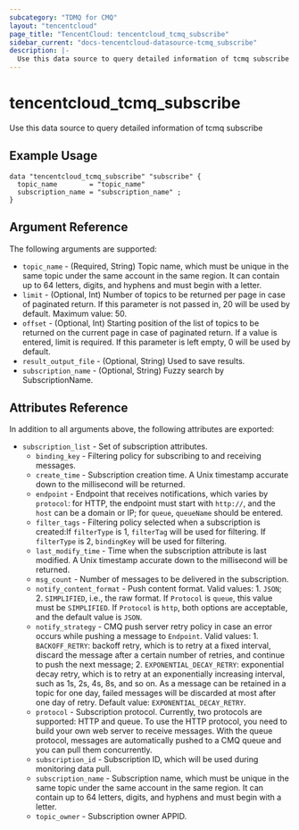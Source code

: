 ```yaml
---
subcategory: "TDMQ for CMQ"
layout: "tencentcloud"
page_title: "TencentCloud: tencentcloud_tcmq_subscribe"
sidebar_current: "docs-tencentcloud-datasource-tcmq_subscribe"
description: |-
  Use this data source to query detailed information of tcmq subscribe
---
```


# tencentcloud_tcmq_subscribe

Use this data source to query detailed information of tcmq subscribe

## Example Usage

```hcl
data "tencentcloud_tcmq_subscribe" "subscribe" {
  topic_name        = "topic_name"
  subscription_name = "subscription_name" ;
}
```

## Argument Reference

The following arguments are supported:

* `topic_name` - (Required, String) Topic name, which must be unique in the same topic under the same account in the same region. It can contain up to 64 letters, digits, and hyphens and must begin with a letter.
* `limit` - (Optional, Int) Number of topics to be returned per page in case of paginated return. If this parameter is not passed in, 20 will be used by default. Maximum value: 50.
* `offset` - (Optional, Int) Starting position of the list of topics to be returned on the current page in case of paginated return. If a value is entered, limit is required. If this parameter is left empty, 0 will be used by default.
* `result_output_file` - (Optional, String) Used to save results.
* `subscription_name` - (Optional, String) Fuzzy search by SubscriptionName.

## Attributes Reference

In addition to all arguments above, the following attributes are exported:

* `subscription_list` - Set of subscription attributes.
  * `binding_key` - Filtering policy for subscribing to and receiving messages.
  * `create_time` - Subscription creation time. A Unix timestamp accurate down to the millisecond will be returned.
  * `endpoint` - Endpoint that receives notifications, which varies by `protocol`: for HTTP, the endpoint must start with `http://`, and the `host` can be a domain or IP; for `queue`, `queueName` should be entered.
  * `filter_tags` - Filtering policy selected when a subscription is created:If `filterType` is 1, `filterTag` will be used for filtering. If `filterType` is 2, `bindingKey` will be used for filtering.
  * `last_modify_time` - Time when the subscription attribute is last modified. A Unix timestamp accurate down to the millisecond will be returned.
  * `msg_count` - Number of messages to be delivered in the subscription.
  * `notify_content_format` - Push content format. Valid values: 1. `JSON`; 2. `SIMPLIFIED`, i.e., the raw format. If `Protocol` is `queue`, this value must be `SIMPLIFIED`. If `Protocol` is `http`, both options are acceptable, and the default value is `JSON`.
  * `notify_strategy` - CMQ push server retry policy in case an error occurs while pushing a message to `Endpoint`. Valid values: 1. `BACKOFF_RETRY`: backoff retry, which is to retry at a fixed interval, discard the message after a certain number of retries, and continue to push the next message; 2. `EXPONENTIAL_DECAY_RETRY`: exponential decay retry, which is to retry at an exponentially increasing interval, such as 1s, 2s, 4s, 8s, and so on. As a message can be retained in a topic for one day, failed messages will be discarded at most after one day of retry. Default value: `EXPONENTIAL_DECAY_RETRY`.
  * `protocol` - Subscription protocol. Currently, two protocols are supported: HTTP and queue. To use the HTTP protocol, you need to build your own web server to receive messages. With the queue protocol, messages are automatically pushed to a CMQ queue and you can pull them concurrently.
  * `subscription_id` - Subscription ID, which will be used during monitoring data pull.
  * `subscription_name` - Subscription name, which must be unique in the same topic under the same account in the same region. It can contain up to 64 letters, digits, and hyphens and must begin with a letter.
  * `topic_owner` - Subscription owner APPID.


